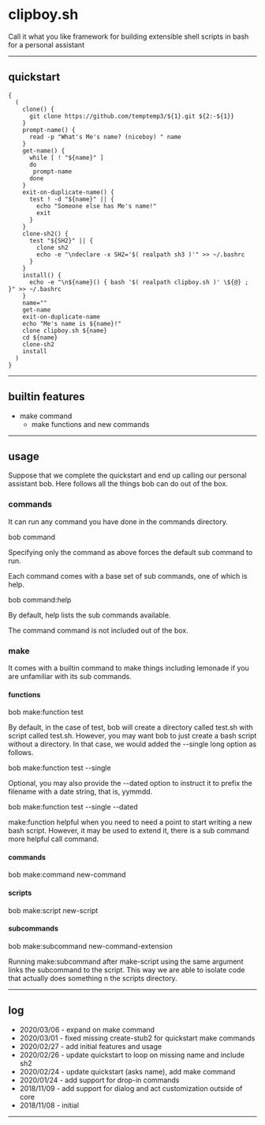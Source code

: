 # clipboy.sh

Call it what you like framework for building extensible shell scripts in bash for a personal assistant 

---

## quickstart

```
{
  (
    clone() {
      git clone https://github.com/temptemp3/${1}.git ${2:-${1}}
    } 
    prompt-name() {
      read -p "What's Me's name? (niceboy) " name
    }
    get-name() {
      while [ ! "${name}" ]
      do
       prompt-name
      done
    }
    exit-on-duplicate-name() {
      test ! -d "${name}" || { 
        echo "Someone else has Me's name!" 
        exit 
      }
    }
    clone-sh2() {
      test "${SH2}" || {
        clone sh2 
        echo -e "\ndeclare -x SH2='$( realpath sh3 )'" >> ~/.bashrc 
      }
    }
    install() {
      echo -e "\n${name}() { bash '$( realpath clipboy.sh )' \${@} ; }" >> ~/.bashrc
    }
    name=""
    get-name
    exit-on-duplicate-name
    echo "Me's name is ${name}!"
    clone clipboy.sh ${name}
    cd ${name}
    clone-sh2
    install
  )
}
```

---

## builtin features

 + make command
    + make functions and new commands

---

## usage

Suppose that we complete the quickstart and end up calling our personal assistant bob. Here follows all the things bob can do out of the box.

### commands

It can run any command you have done in the commands directory.

bob command

Specifying only the command as above forces the default sub command to run.

Each command comes with a base set of sub commands, one of which is help. 

bob command:help

By default, help lists the sub commands available.

The command command is not included out of the box.

### make

It comes with a builtin command to make things including lemonade if you are unfamiliar with its sub commands.

#### functions

bob make:function test

By default, in the case of test, bob will create a directory called test.sh with script called test.sh. However, you may want bob to just create a bash script without a directory. In that case, we would added the --single long option as follows.

bob make:function test --single

Optional, you may also provide the --dated option to instruct it to prefix the filename with a date string, that is, yymmdd.

bob make:function test --single --dated

make:function helpful when you need to need a point to start writing a new bash script. However, it may be used to extend it, there is a sub command more helpful call command.

#### commands

bob make:command new-command

#### scripts

bob make:script new-script

#### subcommands

bob make:subcommand new-command-extension

Running make:subcommand after make-script using the same argument links the subcommand to the script. This way we are able to isolate code that actually does something n the scripts directory.

---

## log


 + 2020/03/06 - expand on make command
 + 2020/03/01 - fixed missing create-stub2 for quickstart make commands
 + 2020/02/27 - add initial features and usage 
 + 2020/02/26 - update quickstart to loop on missing name and include sh2 
 + 2020/02/24 - update quickstart (asks name), add make command
 + 2020/01/24 - add support for drop-in commands
 + 2018/11/09 - add support for dialog and act customization outside of core
 + 2018/11/08 - initial

---
